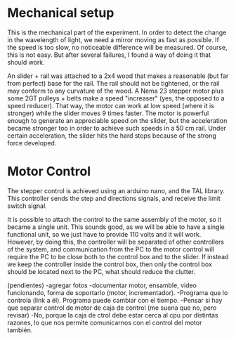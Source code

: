 # Mechanical setup
This is the mechanical part of the experiment. In order to detect the change in the wavelength of light, we need a mirror moving as fast as possible. If the speed is too slow, no noticeable difference will be measured.
Of course, this is not easy. But after several failures, I found a way of doing it that should work.

An slider + rail was attached to a 2x4 wood that makes a reasonable (but far from perfect) base for the rail. 
The rail should not be tightened, or the rail may conform to any curvature of the wood.
A Nema 23 stepper motor plus some 2GT pulleys + belts make a speed "increaser" (yes, the opposed to a speed reducer).
That way, the motor can work at low speed (where it is stronger) while the slider moves 9 times faster.
The motor is powerful enough to generate an appreciable speed on the slider, but the acceleration became stronger too in order to achieve such speeds in a 50 cm rail.
Under certain acceleration, the slider hits the hard stops because of the strong force developed.

# Motor Control
The stepper control is achieved using an arduino nano, and the TAL library. This controller sends the step and directions signals, and receive the limit switch signal.

It is possible to attach the control to the same assembly of the motor, so it became a single unit. This sounds good, as we will be able to have a single functional unit, so we just have to provide 110 volts and it will work. However, by doing this, the controller will be separated of other controllers of the system, and communication from the PC to the motor control will require the PC to be close both to the control box and to the slider. If instead we keep the controller inside the control box, then only the control box should be located next to the PC, what should reduce the clutter.


(pendientes)
-agregar fotos
-documentar motor, ensamble, video funcionando, forma de soportarlo (motor, incrementador).
-Programa que lo controla (link a él). Programa puede cambiar con el tiempo.
-Pensar si hay que separar control de motor de caja de control (me suena que no, pero revisar)
  -No, porque la caja de ctrol debe estar cerca al cpu por distintas razones, lo que nos permite comunicarnos con el control del motor también.
